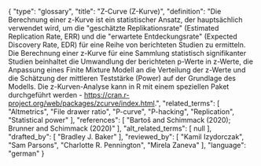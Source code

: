 {
    "type": "glossary",
    "title": "Z-Curve (Z-Kurve)",
    "definition": "Die Berechnung einer z-Kurve ist ein statistischer Ansatz, der hauptsächlich verwendet wird, um die \"geschätzte Replikationsrate\" (Estimated Replication Rate, ERR) und die \"erwartete Entdeckungsrate\" (Expected Discovery Rate, EDR) für eine Reihe von berichteten Studien zu ermitteln. Die Berechnung einer z-Kurve für eine Sammlung statistisch signifikanter Studien beinhaltet die Umwandlung der berichteten p-Werte in z-Werte, die Anpassung eines Finite Mixture Modell an die Verteilung der z-Werte und die Schätzung der mittleren Teststärke (Power) auf der Grundlage des Modells. Die z-Kurven-Analyse kann in R mit einem speziellen Paket durchgeführt werden - https://cran.r-project.org/web/packages/zcurve/index.html.",
    "related_terms": [
        "Altmetrics",
        "File drawer ratio",
        "P-curve",
        "P-hacking",
        "Replication",
        "Statistical power"
    ],
    "references": [
        "Bartoš and Schimmack (2020); Brunner and Schimmack (2020)"
    ],
    "alt_related_terms": [
        null
    ],
    "drafted_by": [
        "Bradley J. Baker"
    ],
    "reviewed_by": [
        "Kamil Izydorczak",
        "Sam Parsons",
        "Charlotte R. Pennington",
        "Mirela Zaneva"
    ],
    "language": "german"
}